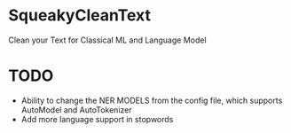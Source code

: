 # SqueakyCleanText
Clean your Text for Classical ML and Language Model

# TODO
- Ability to change the NER MODELS from the config file, which supports AutoModel and AutoTokenizer
- Add more language support in stopwords